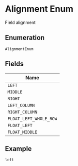 
# Alignment Enum

Field alignment

## Enumeration

`AlignmentEnum`

## Fields

| Name |
|  --- |
| `LEFT` |
| `MIDDLE` |
| `RIGHT` |
| `LEFT_COLUMN` |
| `RIGHT_COLUMN` |
| `FLOAT_LEFT_WHOLE_ROW` |
| `FLOAT_LEFT` |
| `FLOAT_MIDDLE` |

## Example

```
left
```

